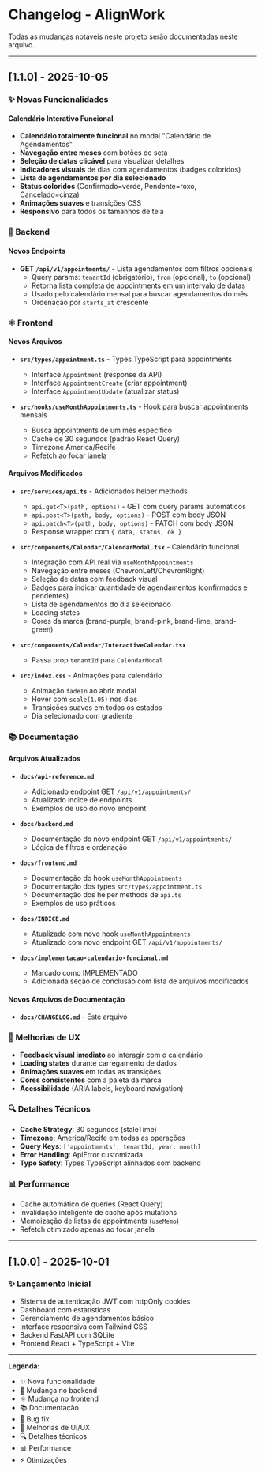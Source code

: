# Changelog - AlignWork

Todas as mudanças notáveis neste projeto serão documentadas neste arquivo.

---

## [1.1.0] - 2025-10-05

### ✨ Novas Funcionalidades

#### Calendário Interativo Funcional
- **Calendário totalmente funcional** no modal "Calendário de Agendamentos"
- **Navegação entre meses** com botões de seta
- **Seleção de datas clicável** para visualizar detalhes
- **Indicadores visuais** de dias com agendamentos (badges coloridos)
- **Lista de agendamentos por dia selecionado**
- **Status coloridos** (Confirmado=verde, Pendente=roxo, Cancelado=cinza)
- **Animações suaves** e transições CSS
- **Responsivo** para todos os tamanhos de tela

### 🔧 Backend

#### Novos Endpoints
- **GET `/api/v1/appointments/`** - Lista agendamentos com filtros opcionais
  - Query params: `tenantId` (obrigatório), `from` (opcional), `to` (opcional)
  - Retorna lista completa de appointments em um intervalo de datas
  - Usado pelo calendário mensal para buscar agendamentos do mês
  - Ordenação por `starts_at` crescente

### ⚛️ Frontend

#### Novos Arquivos
- **`src/types/appointment.ts`** - Types TypeScript para appointments
  - Interface `Appointment` (response da API)
  - Interface `AppointmentCreate` (criar appointment)
  - Interface `AppointmentUpdate` (atualizar status)
  
- **`src/hooks/useMonthAppointments.ts`** - Hook para buscar appointments mensais
  - Busca appointments de um mês específico
  - Cache de 30 segundos (padrão React Query)
  - Timezone America/Recife
  - Refetch ao focar janela

#### Arquivos Modificados
- **`src/services/api.ts`** - Adicionados helper methods
  - `api.get<T>(path, options)` - GET com query params automáticos
  - `api.post<T>(path, body, options)` - POST com body JSON
  - `api.patch<T>(path, body, options)` - PATCH com body JSON
  - Response wrapper com `{ data, status, ok }`

- **`src/components/Calendar/CalendarModal.tsx`** - Calendário funcional
  - Integração com API real via `useMonthAppointments`
  - Navegação entre meses (ChevronLeft/ChevronRight)
  - Seleção de datas com feedback visual
  - Badges para indicar quantidade de agendamentos (confirmados e pendentes)
  - Lista de agendamentos do dia selecionado
  - Loading states
  - Cores da marca (brand-purple, brand-pink, brand-lime, brand-green)

- **`src/components/Calendar/InteractiveCalendar.tsx`**
  - Passa prop `tenantId` para `CalendarModal`

- **`src/index.css`** - Animações para calendário
  - Animação `fadeIn` ao abrir modal
  - Hover com `scale(1.05)` nos dias
  - Transições suaves em todos os estados
  - Dia selecionado com gradiente

### 📚 Documentação

#### Arquivos Atualizados
- **`docs/api-reference.md`**
  - Adicionado endpoint GET `/api/v1/appointments/`
  - Atualizado índice de endpoints
  - Exemplos de uso do novo endpoint

- **`docs/backend.md`**
  - Documentação do novo endpoint GET `/api/v1/appointments/`
  - Lógica de filtros e ordenação

- **`docs/frontend.md`**
  - Documentação do hook `useMonthAppointments`
  - Documentação dos types `src/types/appointment.ts`
  - Documentação dos helper methods de `api.ts`
  - Exemplos de uso práticos

- **`docs/INDICE.md`**
  - Atualizado com novo hook `useMonthAppointments`
  - Atualizado com novo endpoint GET `/api/v1/appointments/`

- **`docs/implementacao-calendario-funcional.md`**
  - Marcado como IMPLEMENTADO
  - Adicionada seção de conclusão com lista de arquivos modificados

#### Novos Arquivos de Documentação
- **`docs/CHANGELOG.md`** - Este arquivo

### 🎨 Melhorias de UX

- **Feedback visual imediato** ao interagir com o calendário
- **Loading states** durante carregamento de dados
- **Animações suaves** em todas as transições
- **Cores consistentes** com a paleta da marca
- **Acessibilidade** (ARIA labels, keyboard navigation)

### 🔍 Detalhes Técnicos

- **Cache Strategy**: 30 segundos (staleTime)
- **Timezone**: America/Recife em todas as operações
- **Query Keys**: `['appointments', tenantId, year, month]`
- **Error Handling**: ApiError customizada
- **Type Safety**: Types TypeScript alinhados com backend

### 📊 Performance

- Cache automático de queries (React Query)
- Invalidação inteligente de cache após mutations
- Memoização de listas de appointments (`useMemo`)
- Refetch otimizado apenas ao focar janela

---

## [1.0.0] - 2025-10-01

### ✨ Lançamento Inicial

- Sistema de autenticação JWT com httpOnly cookies
- Dashboard com estatísticas
- Gerenciamento de agendamentos básico
- Interface responsiva com Tailwind CSS
- Backend FastAPI com SQLite
- Frontend React + TypeScript + Vite

---

**Legenda:**
- ✨ Nova funcionalidade
- 🔧 Mudança no backend
- ⚛️ Mudança no frontend
- 📚 Documentação
- 🐛 Bug fix
- 🎨 Melhorias de UI/UX
- 🔍 Detalhes técnicos
- 📊 Performance
- ⚡ Otimizações


